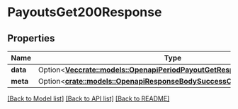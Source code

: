 # PayoutsGet200Response

## Properties

Name | Type | Description | Notes
------------ | ------------- | ------------- | -------------
**data** | Option<[**Vec<crate::models::OpenapiPeriodPayoutGetResponse>**](openapi.PayoutGetResponse.md)> |  | [optional]
**meta** | Option<[**crate::models::OpenapiResponseBodySuccessCursorPaginatedMeta**](openapi_ResponseBodySuccessCursorPaginated_meta.md)> |  | [optional]

[[Back to Model list]](../README.md#documentation-for-models) [[Back to API list]](../README.md#documentation-for-api-endpoints) [[Back to README]](../README.md)


